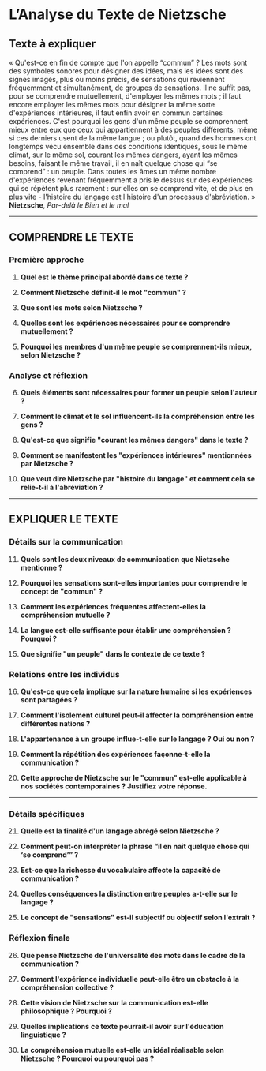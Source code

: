 # L’Analyse du Texte de Nietzsche

## Texte à expliquer
« Qu'est-ce en fin de compte que l'on appelle “commun” ? Les mots sont des symboles sonores pour désigner des idées, mais les idées sont des signes imagés, plus ou moins précis, de sensations qui reviennent fréquemment et simultanément, de groupes de sensations. Il ne suffit pas, pour se comprendre mutuellement, d'employer les mêmes mots ; il faut encore employer les mêmes mots pour désigner la même sorte d'expériences intérieures, il faut enfin avoir en commun certaines expériences. C'est pourquoi les gens d'un même peuple se comprennent mieux entre eux que ceux qui appartiennent à des peuples différents, même si ces derniers usent de la même langue ; ou plutôt, quand des hommes ont longtemps vécu ensemble dans des conditions identiques, sous le même climat, sur le même sol, courant les mêmes dangers, ayant les mêmes besoins, faisant le même travail, il en naît quelque chose qui “se comprend” : un peuple. Dans toutes les âmes un même nombre d'expériences revenant fréquemment a pris le dessus sur des expériences qui se répètent plus rarement : sur elles on se comprend vite, et de plus en plus vite - l'histoire du langage est l'histoire d'un processus d'abréviation. »  
**Nietzsche**, *Par-delà le Bien et le mal*

---

## COMPRENDRE LE TEXTE

### Première approche

1. **Quel est le thème principal abordé dans ce texte ?**

2. **Comment Nietzsche définit-il le mot "commun" ?**

3. **Que sont les mots selon Nietzsche ?**

4. **Quelles sont les expériences nécessaires pour se comprendre mutuellement ?**

5. **Pourquoi les membres d'un même peuple se comprennent-ils mieux, selon Nietzsche ?**

### Analyse et réflexion

6. **Quels éléments sont nécessaires pour former un peuple selon l'auteur ?**

7. **Comment le climat et le sol influencent-ils la compréhension entre les gens ?**

8. **Qu'est-ce que signifie "courant les mêmes dangers" dans le texte ?**

9. **Comment se manifestent les "expériences intérieures" mentionnées par Nietzsche ?**

10. **Que veut dire Nietzsche par "histoire du langage" et comment cela se relie-t-il à l'abréviation ?**

---

## EXPLIQUER LE TEXTE

### Détails sur la communication

11. **Quels sont les deux niveaux de communication que Nietzsche mentionne ?**

12. **Pourquoi les sensations sont-elles importantes pour comprendre le concept de "commun" ?**

13. **Comment les expériences fréquentes affectent-elles la compréhension mutuelle ?**

14. **La langue est-elle suffisante pour établir une compréhension ? Pourquoi ?**

15. **Que signifie "un peuple" dans le contexte de ce texte ?**

### Relations entre les individus

16. **Qu'est-ce que cela implique sur la nature humaine si les expériences sont partagées ?**

17. **Comment l'isolement culturel peut-il affecter la compréhension entre différentes nations ?**

18. **L'appartenance à un groupe influe-t-elle sur le langage ? Oui ou non ?**

19. **Comment la répétition des expériences façonne-t-elle la communication ?**

20. **Cette approche de Nietzsche sur le "commun" est-elle applicable à nos sociétés contemporaines ? Justifiez votre réponse.**

---

### Détails spécifiques

21. **Quelle est la finalité d'un langage abrégé selon Nietzsche ?**

22. **Comment peut-on interpréter la phrase “il en naît quelque chose qui ‘se comprend’” ?**

23. **Est-ce que la richesse du vocabulaire affecte la capacité de communication ?**

24. **Quelles conséquences la distinction entre peuples a-t-elle sur le langage ?**

25. **Le concept de "sensations" est-il subjectif ou objectif selon l'extrait ?**

### Réflexion finale

26. **Que pense Nietzsche de l'universalité des mots dans le cadre de la communication ?**

27. **Comment l'expérience individuelle peut-elle être un obstacle à la compréhension collective ?**

28. **Cette vision de Nietzsche sur la communication est-elle philosophique ? Pourquoi ?**

29. **Quelles implications ce texte pourrait-il avoir sur l'éducation linguistique ?**

30. **La compréhension mutuelle est-elle un idéal réalisable selon Nietzsche ? Pourquoi ou pourquoi pas ?**